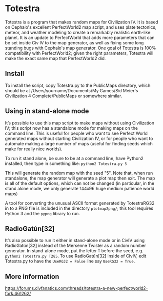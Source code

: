 # Totestra

Totestra is a program that makes random maps for Civilization IV. It
is based on Cephalo's excellent PerfectWorld2 map script, and uses
plate tectonics, meteor, and weather modeling to create a remarkably
realistic earth-like planet. It is an update to PerfectWorld that adds
more parameters that can be set inside Civ IV to the map generator, as
well as fixing some long standing bugs with Cephalo's map generator. One
goal of Totestra is 100% compatibility with PerfectWorld2; given the right
parameters, Totestra will make the exact same map that PerfectWorld2 did.

## Install

To install the script, copy Totestra.py to the PublicMaps directory,
which should be at /Users/yourname/Documents/My Games/Sid Meier's
Civilization 4 Complete/PublicMaps or somewhere similar.

## Using in stand-alone mode

It’s possible to use this map script to make maps without using
Civilization IV; this script now has a standalone mode for making maps
on the command line.  This is useful for people who want to see Perfect
World generated maps without starting Civilization IV, or for people
who want to automate making a large number of maps (useful for finding
seeds which make for really nice worlds).

To run it stand alone, be sure to be at a command line, have Python2
installed, then type in something like: `python2 Totestra.py 5`

This will generate the random map with the seed "5".  Note that, when run
standalone, the map generator will generate a plot map then exit. The map
is all of the default options, which can not be changed (in particular,
in the stand alone mode, we only generate 144x96 huge medium patience
world maps)

A tool for converting the unusual ASCII format generated by TotestraRG32
in to a PNG file is included in the directory `plotmap2png/`; this tool
requires Python 3 and the `pypng` library to run.  

## RadioGatún[32]

It’s also possible to run it either in stand-alone mode or in CivIV
using RadioGatún[32] instead of the Mersenne Twister as a random number
generator.  In stand-alone mode, put the letter `T` before the seed, e.g.
`python2 Totestra.py T285`.  To use RadioGatún[32] inside of CivIV, edit
Totestra.py to have the `UseRG32 = False` line say `UseRG32 = True`.

## More information

https://forums.civfanatics.com/threads/totestra-a-new-perfectworld2-fork.461262/
